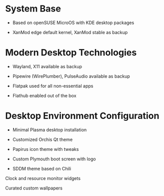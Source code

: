 # System Base
* Based on openSUSE MicroOS with KDE desktop packages

* XanMod edge default kernel, XanMod stable as backup

# Modern Desktop Technologies
* Wayland, X11 available as backup

* Pipewire (WirePlumber), PulseAudio available as backup

* Flatpak used for all non-essential apps

* Flathub enabled out of the box

# Desktop Environment Configuration

* Minimal Plasma desktop installation

* Customized Orchis Qt theme

* Papirus icon theme with tweaks

* Custom Plymouth boot screen with logo

* SDDM theme based on Chili

Clock and resource monitor widgets

Curated custom wallpapers
